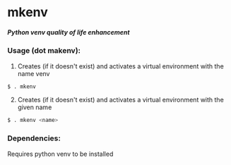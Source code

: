 # mkenv

##### Python venv quality of life enhancement

### Usage (dot makenv):

1. Creates (if it doesn't exist) and activates a virtual environment with the name venv

``` bash
$ . mkenv
```

2. Creates (if it doesn't exist) and activates a virtual environment with the given name

``` bash
$ . mkenv <name>
```

### Dependencies:

Requires python venv to be installed
